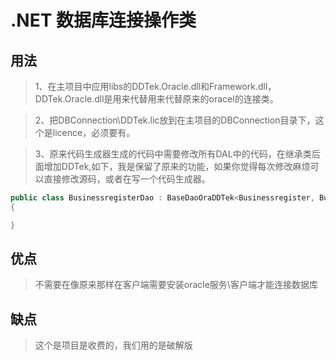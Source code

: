 # .NET 数据库连接操作类
## 用法
>1、在主项目中应用libs的DDTek.Oracle.dll和Framework.dll，DDTek.Oracle.dll是用来代替用来代替原来的oracel的连接类。

>2、把DBConnection\DDTek.lic放到在主项目的DBConnection目录下，这个是licence，必须要有。

>3、原来代码生成器生成的代码中需要修改所有DAL中的代码，在继承类后面增加DDTek,如下，我是保留了原来的功能，如果你觉得每次修改麻烦可以直接修改源码，或者在写一个代码生成器。

```C#
public class BusinessregisterDao : BaseDaoOraDDTek<Businessregister, BusinessregisterCollection>
{

}
```
## 优点
>不需要在像原来那样在客户端需要安装oracle服务\客户端才能连接数据库

## 缺点
>这个是项目是收费的，我们用的是破解版
